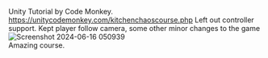 Unity Tutorial by Code Monkey. 
https://unitycodemonkey.com/kitchenchaoscourse.php
Left out controller support. Kept player follow camera, some other minor changes to the game
<br/>
![Screenshot 2024-06-16 050939](https://github.com/J8rgen/KitchenChaos/assets/92487999/c8a6a6a4-44d3-4eaa-bb81-60ce417c904e)
<br/>
Amazing course.
